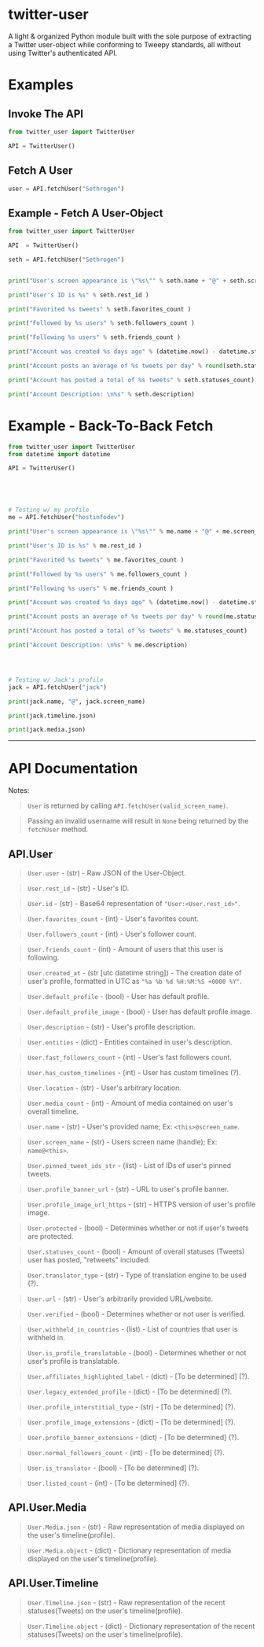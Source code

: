 # twitter-user

 A light & organized Python module built with the sole purpose of extracting a Twitter user-object while conforming to Tweepy standards, all without using Twitter's authenticated API.

# Examples

## Invoke The API
```python
from twitter_user import TwitterUser

API = TwitterUser()
```

## Fetch A User
```python
user = API.fetchUser("Sethrogen")
```

## Example - Fetch A User-Object
```python
from twitter_user import TwitterUser

API  = TwitterUser()

seth = API.fetchUser("Sethrogen")


print("User's screen appearance is \"%s\"" % seth.name + "@" + seth.screen_name )

print("User's ID is %s" % seth.rest_id )

print("Favorited %s tweets" % seth.favorites_count )

print("Followed by %s users" % seth.followers_count )

print("Following %s users" % seth.friends_count )

print("Account was created %s days ago" % (datetime.now() - datetime.strptime(seth.created_at, "%a %b %d %H:%M:%S +0000 %Y")).days)

print("Account posts an average of %s tweets per day" % round(seth.statuses_count / (datetime.now() - datetime.strptime(seth.created_at, "%a %b %d %H:%M:%S +0000 %Y")).days ))

print("Account has posted a total of %s tweets" % seth.statuses_count)

print("Account Description: \n%s" % seth.description)
```


# Example - Back-To-Back Fetch
```python
from twitter_user import TwitterUser
from datetime import datetime

API = TwitterUser()





# Testing w/ my profile
me = API.fetchUser("hostinfodev")

print("User's screen appearance is \"%s\"" % me.name + "@" + me.screen_name )

print("User's ID is %s" % me.rest_id )

print("Favorited %s tweets" % me.favorites_count )

print("Followed by %s users" % me.followers_count )

print("Following %s users" % me.friends_count )

print("Account was created %s days ago" % (datetime.now() - datetime.strptime(me.created_at, "%a %b %d %H:%M:%S +0000 %Y")).days)

print("Account posts an average of %s tweets per day" % round(me.statuses_count / (datetime.now() - datetime.strptime(me.created_at, "%a %b %d %H:%M:%S +0000 %Y")).days ))

print("Account has posted a total of %s tweets" % me.statuses_count)

print("Account Description: \n%s" % me.description)




# Testing w/ Jack's profile
jack = API.fetchUser("jack")

print(jack.name, "@", jack.screen_name)

print(jack.timeline.json)

print(jack.media.json)

```

------

# API Documentation

Notes:

> `User` is returned by calling `API.fetchUser(valid_screen_name)`.

> Passing an invalid username will result in `None` being returned by the `fetchUser` method.

## API.User

> `User.user` - (str) - Raw JSON of the User-Object.

> `User.rest_id` - (str) - User's ID.

> `User.id` - (str) - Base64 representation of `"User:<User.rest_id>"`.

> `User.favorites_count` - (int) - User's favorites count.

> `User.followers_count` - (int) - User's follower count.  

> `User.friends_count` - (int) - Amount of users that this user is following.  

> `User.created_at` - (str [utc datetime string]) - The creation date of user's profile, formatted in UTC as `"%a %b %d %H:%M:%S +0000 %Y"`.

> `User.default_profile` - (bool) - User has default profile.

> `User.default_profile_image` - (bool) - User has default profile image.

> `User.description` - (str) - User's profile description.

> `User.entities` - (dict) - Entities contained in user's description.

> `User.fast_followers_count` - (int) - User's fast followers count.

> `User.has_custom_timelines` - (int) - User has custom timelines (?).

> `User.location` - (str) - User's arbitrary location.

> `User.media_count` - (int) - Amount of media contained on user's overall timeline.

> `User.name` - (str) - User's provided name; Ex: `<this>@screen_name`.

> `User.screen_name` - (str) - Users screen name (handle); Ex: `name@<this>`.

> `User.pinned_tweet_ids_str` - (list) - List of IDs of user's pinned tweets. 

> `User.profile_banner_url` - (str) - URL to user's profile banner.

> `User.profile_image_url_https` - (str) - HTTPS version of user's profile image.

> `User.protected` - (bool) - Determines whether or not if user's tweets are protected.

> `User.statuses_count` - (bool) - Amount of overall statuses (Tweets) user has posted, "retweets" included.

> `User.translator_type` - (str) - Type of translation engine to be used (?).

> `User.url` - (str) - User's arbitrarily provided URL/website.

> `User.verified` - (bool) - Determines whether or not user is verified.

> `User.withheld_in_countries` - (list) - List of countries that user is withheld in. 

> `User.is_profile_translatable` - (bool) - Determines whether or not user's profile is translatable.

> `User.affiliates_highlighted_label` - (dict) - [To be determined] (?). 

> `User.legacy_extended_profile` - (dict) - [To be determined] (?).

> `User.profile_interstitial_type` - (str) - [To be determined] (?).

> `User.profile_image_extensions` - (dict) - [To be determined] (?).

> `User.profile_banner_extensions` - (dict) - [To be determined] (?).

> `User.normal_followers_count` - (int) - [To be determined] (?).

> `User.is_translator` - (bool) - [To be determined] (?).

> `User.listed_count` - (int) - [To be determined] (?).


## API.User.Media

> `User.Media.json` - (str) - Raw representation of media displayed on the user's timeline(profile).

> `User.Media.object` - (dict) - Dictionary representation of media displayed on the user's timeline(profile).

## API.User.Timeline

> `User.Timeline.json` - (str) - Raw representation of the recent statuses(Tweets) on the user's timeline(profile).

> `User.Timeline.object` - (dict) - Dictionary representation of the recent statuses(Tweets) on the user's timeline(profile).
